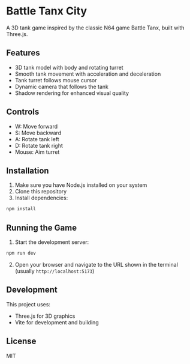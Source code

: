 # Battle Tanx City

A 3D tank game inspired by the classic N64 game Battle Tanx, built with Three.js.

## Features

- 3D tank model with body and rotating turret
- Smooth tank movement with acceleration and deceleration
- Tank turret follows mouse cursor
- Dynamic camera that follows the tank
- Shadow rendering for enhanced visual quality

## Controls

- W: Move forward
- S: Move backward
- A: Rotate tank left
- D: Rotate tank right
- Mouse: Aim turret

## Installation

1. Make sure you have Node.js installed on your system
2. Clone this repository
3. Install dependencies:
```bash
npm install
```

## Running the Game

1. Start the development server:
```bash
npm run dev
```

2. Open your browser and navigate to the URL shown in the terminal (usually `http://localhost:5173`)

## Development

This project uses:
- Three.js for 3D graphics
- Vite for development and building

## License

MIT
